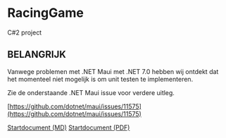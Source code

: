 # RacingGame
C#2 project

## BELANGRIJK
Vanwege problemen met .NET Maui met .NET 7.0 hebben wij ontdekt dat het momenteel niet mogelijk is om unit testen te implementeren.

Zie de onderstaande .NET Maui issue voor verdere uitleg.

[https://github.com/dotnet/maui/issues/11575](https://github.com/dotnet/maui/issues/11575)

[Startdocument (MD)](./STARTDOCUMENT.md)
[Startdocument (PDF)](./STARTDOCUMENT.pdf)